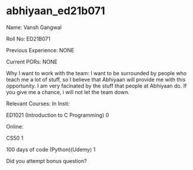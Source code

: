 # abhiyaan_ed21b071

Name:
Vansh Gangwal

Roll No:
ED21B071

Previous Experience:
NONE

Current PORs:
NONE

Why I want to work with the team:
I want to be surrounded by people who teach me a lot of stuff, so I believe that Abhiyaan will provide me with this opportunity. I am very facinated by the stuff that people at Abhiyaan do. 
If you give me a chance, i will not let the team down.

Relevant Courses:
In Insti:

ED1021 (Introduction to C Programming)
0

Online:

CS50
1

100 days of code (Python)(Udemy)
1

Did you attempt bonus question?
